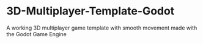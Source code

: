 # 3D-Multiplayer-Template-Godot
A working 3D multiplayer game template with smooth movement made with the Godot Game Engine

